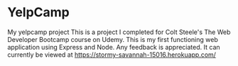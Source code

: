 # YelpCamp
My yelpcamp project
This is a project I completed for Colt Steele's The Web Developer Bootcamp course on Udemy.  This is my first functioning web application using Express and Node.  Any feedback is appreciated.
It can currently be viewed at https://stormy-savannah-15016.herokuapp.com/  

